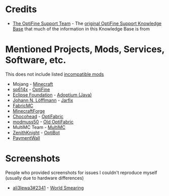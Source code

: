 # Credits 
- [The OptiFine Support Team](https://github.com/Team-OptiFine/) - The [original OptiFine Support Knowledge Base](https://github.com/Team-OptiFine/Support-Knowledge-Base) that much of the information in this Knowledge Base is from 
 
# Mentioned Projects, Mods, Services, Software, etc. 
This does not include listed [incompatible mods](/Incompatible.md)
- Mojang - [Minecraft](https://minecraft.net)
- [sp614x](http://discordapp.com/users/202558206495555585) - [OptiFine](https://optifine.net) 
- [Eclipse Foundation](https://www.eclipse.org/) - [Adoptium (Java)](https://adoptium.net/)
- [Johann N. Löfflmann](https://johann.loefflmann.net/en/index.html) - [Jarfix](https://johann.loefflmann.net/en/software/jarfix/index.html) 
- [FabricMC](https://fabricmc.net/)
- [MinecraftForge](https://files.minecraftforge.net/net/minecraftforge/forge/)
- [Chocohead](https://github.com/Chocohead) - [OptiFabric](https://github.com/Chocohead/OptiFabric) 
- [modmuss50](https://github.com/modmuss50) - [Old OptiFabric](https://github.com/modmuss50/OptiFabric)
- MultiMC Team - [MultiMC](https://multimc.org/)
- [ZenithKnight](https://github.com/ZenithRogue) - [OptiBot](http://discordapp.com/users/645476324554702863)
- [PaymentWall](https://www.paymentwall.com/)
 
# Screenshots
People who provided screenshots for issues I couldn't reproduce myself (usually due to hardware differences) 
- [ali3lewa3#2341](http://discordapp.com/users/356738342609747969) - [World Smearing](/images/Smearing.png) 